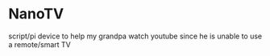 # NanoTV
script/pi device to help my grandpa watch youtube since he is unable to use a remote/smart TV
